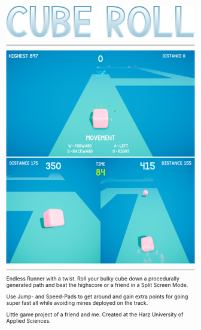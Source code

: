 ![Title](https://github.com/MirkoSk/CubeRoll/blob/master/Title.png)

---

![Singleplayer](https://github.com/MirkoSk/CubeRoll/blob/master/CubeRoll_2018-03-06_13-57-47.png)
![Multiplayer](https://github.com/MirkoSk/CubeRoll/blob/master/CubeRoll_2018-03-06_13-58-55.png)

---

Endless Runner with a twist. Roll your bulky cube down a procedurally generated path and beat the highscore or a friend in a Split Screen Mode. 

Use Jump- and Speed-Pads to get around and gain extra points for going super fast all while avoiding mines deployed on the track.

Little game project of a friend and me. Created at the Harz University of Applied Sciences.
